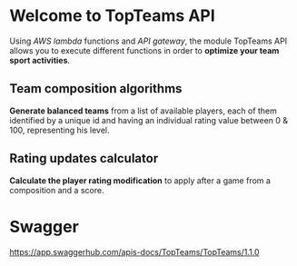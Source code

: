 
# Welcome to TopTeams API
Using *AWS lambda* functions and *API gateway*, the module TopTeams API allows you to execute different functions in order to **optimize your team sport activities**.

## Team composition algorithms
**Generate balanced teams** from a list of available players, each of them identified by a unique id and having an individual rating value between 0 & 100, representing his level. 

## Rating updates calculator
**Calculate the player rating modification** to apply after a game from a composition and a score.

# Swagger

https://app.swaggerhub.com/apis-docs/TopTeams/TopTeams/1.1.0
